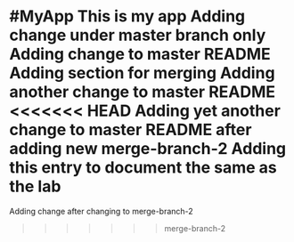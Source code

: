 #MyApp
This is my app
Adding change under master branch only
Adding change to master README
Adding section for merging
Adding another change to master README
<<<<<<< HEAD
Adding yet another change to master README after adding new merge-branch-2
Adding this entry to document the same as the lab
=======
Adding change after changing to merge-branch-2
>>>>>>> merge-branch-2
